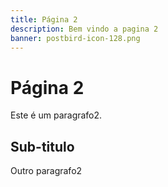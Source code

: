 ```yaml
---
title: Página 2
description: Bem vindo a pagina 2
banner: postbird-icon-128.png
---
```


# Página 2

Este é um paragrafo2.

## Sub-titulo

Outro paragrafo2
